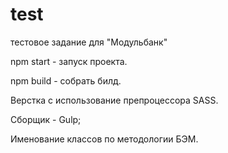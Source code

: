# test 
тестовое задание для "Модульбанк"

npm start - запуск проекта.

npm build - собрать билд.


Верстка с использование препроцессора SASS.

Сборщик - Gulp;

Именование классов по методологии БЭМ.
